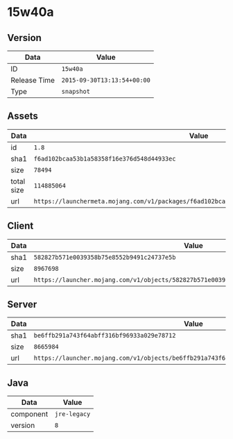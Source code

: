 # 15w40a

## Version

|**Data**        | **Value**                 |
|----------------|-------------------------|
| ID   | ```15w40a```   |
| Release Time   | ```2015-09-30T13:13:54+00:00```   |
| Type   | ```snapshot```   |

## Assets

|**Data**        | **Value**                 |
|----------------|-------------------------|
| id   | ```1.8```   |
| sha1   | ```f6ad102bcaa53b1a58358f16e376d548d44933ec```   |
| size   | ```78494```   |
| total size  | ```114885064```  |
| url       | ```https://launchermeta.mojang.com/v1/packages/f6ad102bcaa53b1a58358f16e376d548d44933ec/1.8.json``` |

## Client

|**Data**        | **Value**                 |
|----------------|-------------------------|
| sha1   | ```582827b571e0039358b75e8552b9491c24737e5b```   |
| size   | ```8967698```   |
| url       | ```https://launcher.mojang.com/v1/objects/582827b571e0039358b75e8552b9491c24737e5b/client.jar``` |

## Server

|**Data**        | **Value**                 |
|----------------|-------------------------|
| sha1   | ```be6ffb291a743f64abff316bf96933a029e78712```   |
| size   | ```8665984```   |
| url       | ```https://launcher.mojang.com/v1/objects/be6ffb291a743f64abff316bf96933a029e78712/server.jar``` |

## Java

|**Data**        | **Value**                 |
|----------------|-------------------------|
| component   | ```jre-legacy```   |
| version   | ```8```   |